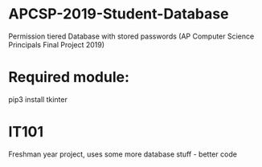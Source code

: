 # APCSP-2019-Student-Database
Permission tiered Database with stored passwords (AP Computer Science Principals Final Project 2019)
# Required module:
pip3 install tkinter


# IT101
Freshman year project, uses some more database stuff - better code


